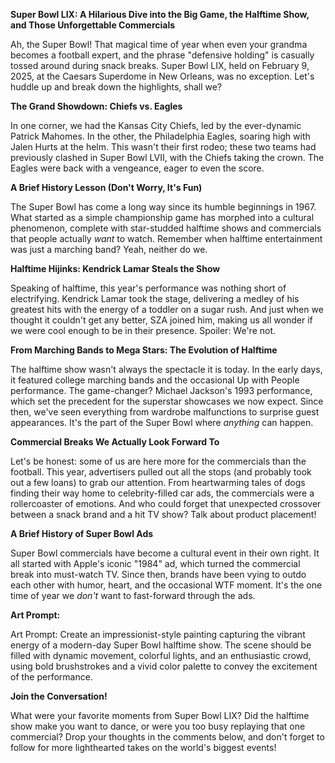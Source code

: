 **Super Bowl LIX: A Hilarious Dive into the Big Game, the Halftime Show, and Those Unforgettable Commercials**

Ah, the Super Bowl! That magical time of year when even your grandma becomes a football expert, and the phrase "defensive holding" is casually tossed around during snack breaks. Super Bowl LIX, held on February 9, 2025, at the Caesars Superdome in New Orleans, was no exception. Let's huddle up and break down the highlights, shall we?

**The Grand Showdown: Chiefs vs. Eagles**

In one corner, we had the Kansas City Chiefs, led by the ever-dynamic Patrick Mahomes. In the other, the Philadelphia Eagles, soaring high with Jalen Hurts at the helm. This wasn't their first rodeo; these two teams had previously clashed in Super Bowl LVII, with the Chiefs taking the crown. The Eagles were back with a vengeance, eager to even the score.

**A Brief History Lesson (Don't Worry, It's Fun)**

The Super Bowl has come a long way since its humble beginnings in 1967. What started as a simple championship game has morphed into a cultural phenomenon, complete with star-studded halftime shows and commercials that people actually *want* to watch. Remember when halftime entertainment was just a marching band? Yeah, neither do we.

**Halftime Hijinks: Kendrick Lamar Steals the Show**

Speaking of halftime, this year's performance was nothing short of electrifying. Kendrick Lamar took the stage, delivering a medley of his greatest hits with the energy of a toddler on a sugar rush. And just when we thought it couldn't get any better, SZA joined him, making us all wonder if we were cool enough to be in their presence. Spoiler: We're not.

**From Marching Bands to Mega Stars: The Evolution of Halftime**

The halftime show wasn't always the spectacle it is today. In the early days, it featured college marching bands and the occasional Up with People performance. The game-changer? Michael Jackson's 1993 performance, which set the precedent for the superstar showcases we now expect. Since then, we've seen everything from wardrobe malfunctions to surprise guest appearances. It's the part of the Super Bowl where *anything* can happen.

**Commercial Breaks We Actually Look Forward To**

Let's be honest: some of us are here more for the commercials than the football. This year, advertisers pulled out all the stops (and probably took out a few loans) to grab our attention. From heartwarming tales of dogs finding their way home to celebrity-filled car ads, the commercials were a rollercoaster of emotions. And who could forget that unexpected crossover between a snack brand and a hit TV show? Talk about product placement!

**A Brief History of Super Bowl Ads**

Super Bowl commercials have become a cultural event in their own right. It all started with Apple's iconic "1984" ad, which turned the commercial break into must-watch TV. Since then, brands have been vying to outdo each other with humor, heart, and the occasional WTF moment. It's the one time of year we *don't* want to fast-forward through the ads.

**Art Prompt:**

Art Prompt: Create an impressionist-style painting capturing the vibrant energy of a modern-day Super Bowl halftime show. The scene should be filled with dynamic movement, colorful lights, and an enthusiastic crowd, using bold brushstrokes and a vivid color palette to convey the excitement of the performance.

**Join the Conversation!**

What were your favorite moments from Super Bowl LIX? Did the halftime show make you want to dance, or were you too busy replaying that one commercial? Drop your thoughts in the comments below, and don't forget to follow for more lighthearted takes on the world's biggest events! 